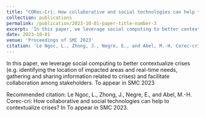 ```yaml
---
title: "CORec-Cri: How collaborative and social technologies can help to contextualize crises?"
collection: publications
permalink: /publication/2023-10-01-paper-title-number-3
excerpt: 'In this paper, we leverage social computing to better contextualize crises (e.g. identifying the location of impacted areas and real-time needs, gathering and sharing information related to crises) and facilitate collaboration among stakeholders.'
date: 2023-10-01
venue: 'Proceedings of SMC 2023'
citation: 'Le Ngoc, L., Zhong, J., Negre, E., and Abel, M.-H. Corec-cri: How collaborative and social technologies can help to contextualize crises? In To appear in SMC 2023.'
---
```

In this paper, we leverage social computing to better contextualize crises (e.g. identifying the location of impacted areas and real-time needs, gathering and sharing information related to crises) and facilitate collaboration among stakeholders. To appear in SMC 2023

Recommended citation: Le Ngoc, L., Zhong, J., Negre, E., and Abel, M.-H. Corec-cri: How collaborative and social technologies can help to contextualize crises? In To appear in SMC 2023.



